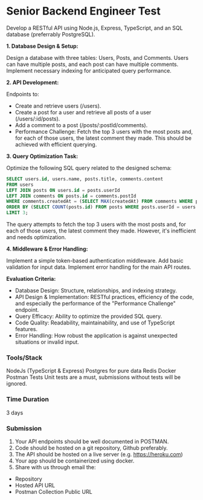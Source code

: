 # Senior Backend Engineer Test

Develop a RESTful API using Node.js, Express, TypeScript, and an SQL database (preferrably PostgreSQL).

**1. Database Design & Setup:**

Design a database with three tables: Users, Posts, and Comments. Users can have multiple posts, and each post can have multiple comments.
Implement necessary indexing for anticipated query performance.

**2. API Development:**

Endpoints to:
- Create and retrieve users (/users).
- Create a post for a user and retrieve all posts of a user (/users/:id/posts).
- Add a comment to a post (/posts/:postId/comments).
- Performance Challenge: Fetch the top 3 users with the most posts and, for each of those users, the latest comment they made. This should be achieved with efficient querying.

**3. Query Optimization Task:**

Optimize the following SQL query related to the designed schema:
```sql
SELECT users.id, users.name, posts.title, comments.content
FROM users
LEFT JOIN posts ON users.id = posts.userId
LEFT JOIN comments ON posts.id = comments.postId
WHERE comments.createdAt = (SELECT MAX(createdAt) FROM comments WHERE postId = posts.id)
ORDER BY (SELECT COUNT(posts.id) FROM posts WHERE posts.userId = users.id) DESC
LIMIT 3;
```
The query attempts to fetch the top 3 users with the most posts and, for each of those users, the latest comment they made. However, it's inefficient and needs optimization.

**4. Middleware & Error Handling:**

Implement a simple token-based authentication middleware.
Add basic validation for input data.
Implement error handling for the main API routes.

**Evaluation Criteria:**

- Database Design: Structure, relationships, and indexing strategy.
- API Design & Implementation: RESTful practices, efficiency of the code, and especially the performance of the "Performance Challenge" endpoint.
- Query Efficacy: Ability to optimize the provided SQL query.
- Code Quality: Readability, maintainability, and use of TypeScript features.
- Error Handling: How robust the application is against unexpected situations or invalid input.

### Tools/Stack
NodeJs (TypeScript & Express)
Postgres for pure data
Redis
Docker
Postman
Tests
Unit tests are a must, submissions without tests will be ignored.

### Time Duration
3 days

### Submission
1. Your API endpoints should be well documented in POSTMAN.
2. Code should be hosted on a git repository, Github preferably.
3. The API should be hosted on a live server (e.g. https://heroku.com)
4. Your app should be containerized using docker.
5. Share with us through email the:
  - Repository
  - Hosted API URL
  - Postman Collection Public URL
